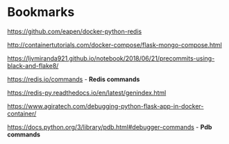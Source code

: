 # Bookmarks

https://github.com/eapen/docker-python-redis

http://containertutorials.com/docker-compose/flask-mongo-compose.html

https://ljvmiranda921.github.io/notebook/2018/06/21/precommits-using-black-and-flake8/

https://redis.io/commands - **Redis commands**

https://redis-py.readthedocs.io/en/latest/genindex.html

https://www.agiratech.com/debugging-python-flask-app-in-docker-container/

https://docs.python.org/3/library/pdb.html#debugger-commands - **Pdb commands**

